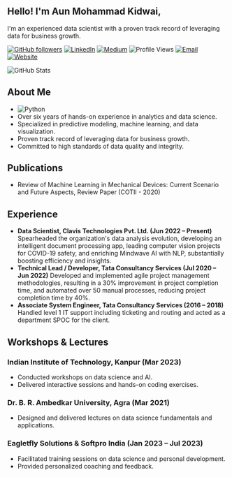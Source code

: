 ## Hello! I'm Aun Mohammad Kidwai, 

I'm an experienced data scientist with a proven track record of leveraging data for business growth.

[![GitHub followers](https://img.shields.io/github/followers/aunkidwai?label=Follow&style=social)](https://github.com/aunkidwai/?tab=follow) [![LinkedIn](https://img.shields.io/badge/LinkedIn-Connect-blue)](https://www.linkedin.com/in/aunkidwai/) [![Medium](https://img.shields.io/badge/Medium-Follow-black)](https://medium.com/@aunkidwai) ![Profile Views](https://komarev.com/ghpvc/?username=aunkidwai&color=blue) [![Email](https://img.shields.io/badge/Email-aunkidwai@gmail.com-red)](mailto:aunkidwai@gmail.com) [![Website](https://img.shields.io/badge/Website-aunkidwai.github.io-brightgreen)](https://aunkidwai.github.io)

![GitHub Stats](https://github-readme-stats.vercel.app/api?username=aunkidwai&show_icons=true&theme=radical)

## About Me
- ![Python](https://img.shields.io/badge/Python-3670A0?style=for-the-badge&logo=python&logoColor=ffdd54) 
- Over six years of hands-on experience in analytics and data science.
- Specialized in predictive modeling, machine learning, and data visualization.
- Proven track record of leveraging data for business growth.
- Committed to high standards of data quality and integrity.

## Publications
- Review of Machine Learning in Mechanical Devices: Current Scenario and Future Aspects, Review Paper (COTII - 2020)

## Experience
- **Data Scientist, Clavis Technologies Pvt. Ltd. (Jun 2022 – Present)**
  Spearheaded the organization's data analysis evolution, developing an intelligent document processing app, leading computer vision projects for COVID-19 safety, and enriching Mindwave AI with NLP, substantially boosting efficiency and insights.
- **Technical Lead / Developer, Tata Consultancy Services (Jul 2020 – Jun 2022)**
  Developed and implemented agile project management methodologies, resulting in a 30% improvement in project completion time, and automated over 50 manual processes, reducing project completion time by 40%.
- **Associate System Engineer, Tata Consultancy Services (2016 – 2018)**
  Handled level 1 IT support including ticketing and routing and acted as a department SPOC for the client.

## Workshops & Lectures
### Indian Institute of Technology, Kanpur (Mar 2023)
- Conducted workshops on data science and AI.
- Delivered interactive sessions and hands-on coding exercises.

### Dr. B. R. Ambedkar University, Agra (Mar 2021)
- Designed and delivered lectures on data science fundamentals and applications.

### Eagletfly Solutions & Softpro India (Jan 2023 – Jul 2023)
- Facilitated training sessions on data science and personal development.
- Provided personalized coaching and feedback.
